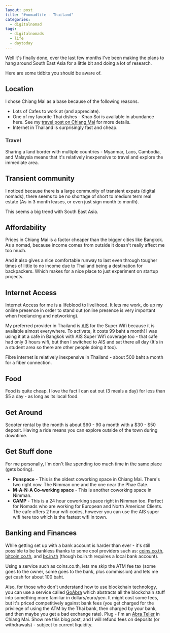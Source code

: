 ```yaml
---
layout: post
title: "#nomadlife - Thailand"
categories:
  - digitalnomad
tags:
  - digitalnomads
  - life
  - daytoday
---
```


Well it's finally done, over the last few months I've been making the plans to hang around South East Asia for a little bit and doing a lot of research.

Here are some tidbits you should be aware of.

## Location

I chose Chiang Mai as a base because of the following reasons.

* Lots of Cafes to work at (and appreciate).
* One of my favorite Thai dishes - Khao Soi is available in abundance here. See my [travel post on Chiang Mai](https://itinerantfoodie.com/post/tripreport/2016-11-14/chiang-mai-trip-report.html) for more details.
* Internet in Thailand is surprisingly fast and cheap.

### Travel

Sharing a land border with multiple countries - Myanmar, Laos, Cambodia, and Malaysia means that it's relatively inexpensive to travel and explore the immediate area.

## Transient community

I noticed because there is a large community of transient expats (digital nomads), there seems to be no shortage of short to medium term real estate (As in 3 month leases, or even just sign month to month).

This seems a big trend with South East Asia.

## Affordability

Prices in Chiang Mai is a factor cheaper than the bigger cities like Bangkok. As a nomad, because income comes from outside it doesn't really affect me too much.

And it also gives a nice comfortable runway to last even through tougher times of little to no income due to Thailand being a destination for backpackers. Which makes for a nice place to just experiment on startup projects.

## Internet Access

Internet Access for me is a lifeblood to livelihood. It lets me work, do up my online presence in order to stand out (online presence is very important when freelancing and networking).

My preferred provider in Thailand is [AIS](http://www.ais.co.th/superwifi/en/) for the Super Wifi because it is available almost everywhere. To activate, it costs 99 baht a month! I was using it at a cafe in Bangkok with AIS Super Wifi coverage too - that cafe had only 3 hours wifi, but then I switched to AIS and sat there all day (It's in a student area so there are other people doing it too).

Fibre internet is relatively inexpensive in Thailand - about 500 baht a month for a fiber connection.

## Food

Food is quite cheap. I love the fact I can eat out (3 meals a day) for less than $5 a day - as long as its local food.

## Get Around

Scooter rental by the month is about $60 - 90 a month with a $30 - $50 deposit. Having a ride means you can explore outside of the town during downtime.

## Get Stuff done

For me personally, I'm don't like spending too much time in the same place (gets boring).

* **Punspace** - This is the oldest coworking space in Chiang Mai. There's two right now. The Nimman one and the one near the Phae Gate.
* **M-A-N-A Co-working space** - This is another coworking space in Nimman.
* **CAMP** - This is a 24 hour coworking space right in Nimman too. Perfect for Nomads who are working for European and North American Clients. The cafe offers 2 hour wifi codes, however you can use the AIS super wifi here too which is the fastest wifi in town.

## Banking and Finances

While getting set up with a bank account is harder than ever - it's still possible to be bankless thanks to some cool providers such as: [coins.co.th](https://coins.co.th), [bitcoin.co.th](https://bitcoin.co.th), and [bx.in.th](https://bx.in.th) (though bx.in.th requires a local bank account).

Using a service such as coins.co.th, lets me skip the ATM fee tax (some goes to the owner, some goes to the bank, plus commission) and lets me get cash for about 100 baht.

Also, for those who don't understand how to use blockchain technology, you can use a service called [GoAbra](https://goabra.com) which abstracts all the blockchain stuff into something more familiar in dollars/euro/yen. It might cost some fees, but it's priced competitively against bank fees (you get charged for the privilege of using the ATM by the Thai bank, then charged by your bank, and then maybe you get a bad exchange rate). Plug - I'm an [Abra Teller](http://www.nolim1t.co/2017/04/12/so-im-an-abra-teller.html) in Chiang Mai. Show me this blog post, and I will refund fees on deposits (or withdrawals) - subject to current liquidity.
